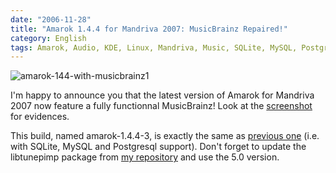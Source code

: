 ```yaml
---
date: "2006-11-28"
title: "Amarok 1.4.4 for Mandriva 2007: MusicBrainz Repaired!"
category: English
tags: Amarok, Audio, KDE, Linux, Mandriva, Music, SQLite, MySQL, PostgreSQL, SQL, RPM, urpmi
---
```


![amarok-144-with-musicbrainz1](/uploads/2006/amarok-144-with-musicbrainz1.png)

I'm happy to announce you that the latest version of Amarok for Mandriva 2007
now feature a fully functionnal MusicBrainz! Look at the
[screenshot](/uploads/2006/amarok-144-with-musicbrainz.png) for evidences.

This build, named amarok-1.4.4-3, is exactly the same as
[previous one](https://kevin.deldycke.com/2006/10/amarok-144-for-mandriva-2007/)
(i.e. with SQLite, MySQL and Postgresql support). Don't forget to update the
libtunepimp package from [my repository](https://github.com/kdeldycke/mandriva-specs)
and use the 5.0 version.
